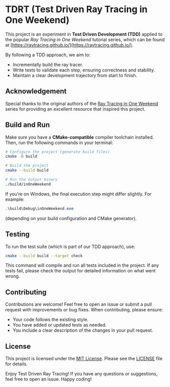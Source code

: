 # TDRT (Test Driven Ray Tracing in One Weekend)

This project is an experiment in **Test Driven Development (TDD)** applied to the popular _Ray Tracing in One Weekend_ tutorial series, which can be found at [https://raytracing.github.io/](https://raytracing.github.io/).

By following a TDD approach, we aim to:
- Incrementally build the ray tracer.
- Write tests to validate each step, ensuring correctness and stability.
- Maintain a clear development trajectory from start to finish.


## Acknowledgement

Special thanks to the original authors of the [Ray Tracing in One Weekend](https://raytracing.github.io/) series for providing an excellent resource that inspired this project.


## Build and Run

Make sure you have a **CMake-compatible** compiler toolchain installed. Then, run the following commands in your terminal:

```sh
# Configure the project (generate build files)
cmake -B build

# Build the project
cmake --build build

# Run the output binary
./build/inOneWeekend
```

If you’re on Windows, the final execution step might differ slightly. For example:
```powershell
.\build\Debug\inOneWeekend.exe
```
(depending on your build configuration and CMake generator).


## Testing

To run the test suite (which is part of our TDD approach), use:

```sh
cmake --build build --target check
```

This command will compile and run all tests included in the project. If any tests fail, please check the output for detailed information on what went wrong.


## Contributing

Contributions are welcome! Feel free to open an issue or submit a pull request with improvements or bug fixes. When contributing, please ensure:
- Your code follows the existing style.
- You have added or updated tests as needed.
- You include a clear description of the changes in your pull request.


## License

This project is licensed under the [MIT License](LICENSE). Please see the [LICENSE](LICENSE) file for details.


Enjoy Test Driven Ray Tracing! If you have any questions or suggestions, feel free to open an issue. Happy coding!

